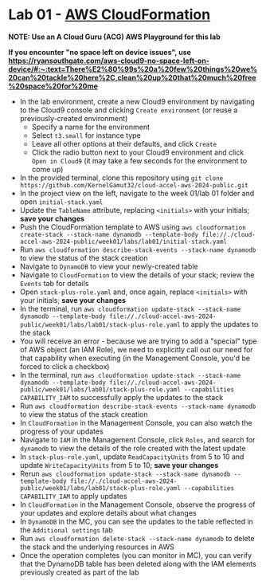 # Lab 01 - [AWS CloudFormation](https://beabetterdev.com/2020/12/06/aws-cloudformation-tutorial/)

**NOTE: Use an A Cloud Guru (ACG) AWS Playground for this lab**

**If you encounter "no space left on device issues", use https://ryansouthgate.com/aws-cloud9-no-space-left-on-device/#:~:text=There%E2%80%99s%20a%20few%20things%20we%20can%20tackle%20here%2C,clean%20up%20that%20much%20free%20space%20for%20me**

* In the lab environment, create a new Cloud9 environment by navigating to the Cloud9 console and clicking `Create environment` (or reuse a previously-created environment)
    - Specify a name for the environment
    - Select `t3.small` for instance type
    - Leave all other options at their defaults, and click `Create`
    - Click the radio button next to your Cloud9 environment and click `Open in Cloud9` (it may take a few seconds for the environment to come up)
* In the provided terminal, clone this repository using `git clone https://github.com/KernelGamut32/cloud-accel-aws-2024-public.git`
* In the project view on the left, navigate to the week 01/lab 01 folder and open `initial-stack.yaml`
* Update the `TableName` attribute, replacing `<initials>` with your initials; **save your changes**
* Push the CloudFormation template to AWS using `aws cloudformation create-stack --stack-name dynamodb --template-body file://./cloud-accel-aws-2024-public/week01/labs/lab01/initial-stack.yaml`
* Run `aws cloudformation describe-stack-events --stack-name dynamodb` to view the status of the stack creation
* Navigate to `DynamoDB` to view your newly-created table
* Navigate to `CloudFormation` to view the details of your stack; review the `Events` tab for details
* Open `stack-plus-role.yaml` and, once again, replace `<initials>` with your initials; **save your changes**
* In the terminal, run `aws cloudformation update-stack --stack-name dynamodb --template-body file://./cloud-accel-aws-2024-public/week01/labs/lab01/stack-plus-role.yaml` to apply the updates to the stack
* You will receive an error - because we are trying to add a "special" type of AWS object (an IAM Role), we need to explicitly call out our need for that capability when executing (in the Management Console, you'd be forced to click a checkbox)
* In the terminal, run `aws cloudformation update-stack --stack-name dynamodb --template-body file://./cloud-accel-aws-2024-public/week01/labs/lab01/stack-plus-role.yaml --capabilities CAPABILITY_IAM` to successfully apply the updates to the stack
* Run `aws cloudformation describe-stack-events --stack-name dynamodb` to view the status of the stack creation
* In `CloudFormation` in the Management Console, you can also watch the progress of your updates
* Navigate to `IAM` in the Management Console, click `Roles`, and search for `dynamodb` to view the details of the role created with the latest update
* In `stack-plus-role.yaml`, update `ReadCapacityUnits` from 5 to 10 and update `WriteCapacityUnits` from 5 to 10; **save your changes**
* Rerun `aws cloudformation update-stack --stack-name dynamodb --template-body file://./cloud-accel-aws-2024-public/week01/labs/lab01/stack-plus-role.yaml --capabilities CAPABILITY_IAM` to apply updates
* In `CloudFormation` in the Management Console, observe the progress of your updates and explore details about what changes
* In `DynamoDB` in the MC, you can see the updates to the table reflected in the `Additional settings` tab
* Run `aws cloudformation delete-stack --stack-name dynamodb` to delete the stack and the underlying resources in AWS
* Once the operation completes (you can monitor in MC), you can verify that the DynamoDB table has been deleted along with the IAM elements previously created as part of the lab
